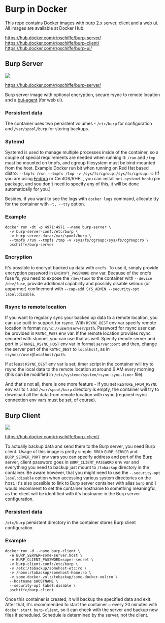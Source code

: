 # Burp in Docker

This repo contains Docker images with [burp 2.x](http://burp.grke.org/) server, client and a [web ui](https://git.ziirish.me/ziirish/burp-ui). All images are available at Docker Hub:

https://hub.docker.com/r/pschiffe/burp-server/  
https://hub.docker.com/r/pschiffe/burp-client/  
https://hub.docker.com/r/pschiffe/burp-ui/  

## Burp Server

[![](https://images.microbadger.com/badges/image/pschiffe/burp-server.svg)](https://microbadger.com/images/pschiffe/burp-server "Get your own image badge on microbadger.com")

https://hub.docker.com/r/pschiffe/burp-server/

Burp server image with optional encryption, secure rsync to remote location and a [bui-agent](https://burp-ui.readthedocs.io/en/latest/buiagent.html) (for web ui).

### Persistent data

The container uses two persistent volumes - `/etc/burp` for configuration and `/var/spool/burp` for storing backups.

### Sytemd

Systemd is used to manage multiple processes inside of the container, so a couple of special requirements are needed when running it: `/run` and `/tmp` must be mounted on tmpfs, and cgroup filesystem must be bind-mounted from the host. Example Docker run bit when running on Red Hat based distro: `--tmpfs /run --tmpfs /tmp -v /sys/fs/cgroup:/sys/fs/cgroup:ro` (If you are using [Fedora](https://getfedora.org/) or CentOS/RHEL, you can install `oci-systemd-hook` rpm package, and you don't need to specify any of this, it will be done automatically for you.)

Besides, if you want to see the logs with `docker logs` command, allocate tty for the container with `-t, --tty` option.

### Example

```
docker run -dt -p 4971:4971 --name burp-server \
  -v burp-server-conf:/etc/burp \
  -v burp-server-data:/var/spool/burp \
  --tmpfs /run --tmpfs /tmp -v /sys/fs/cgroup:/sys/fs/cgroup:ro \
  pschiffe/burp-server
```

### Encryption

It's possible to encrypt backed up data with `encfs`. To use it, simply provide encryption password in `ENCRYPT_PASSWORD` env var. Because of the encfs fuse fs, you need to expose the `/dev/fuse` to the container with `--device /dev/fuse`, provide additional capability and possibly disable selinux (or apparmor) confinement with `--cap-add SYS_ADMIN --security-opt label:disable`.

### Rsync to remote location

If you want to regularly sync your backed up data to a remote location, you can use built-in support for rsync. With `RSYNC_DEST` env var specify remote location in format `rsync://user@server/path`. Password for rsync user can be provided in `RSYNC_PASS` env var. If the remote location provides rsync secured with stunnel, you can use that as well. Specify remote server and port in `STUNNEL_RSYNC_HOST` env var in format `server:port` and then, change the server part of the `RSYNC_DEST` to `localhost`, as in `rsync://user@localhost/path`.

If at least `RSYNC_DEST` env var is set, timer script in the container will try to rsync the local data to the remote location at around 6 AM every morning (this can be modified in `/etc/systemd/system/rsync-sync.timer` file).

And that's not all, there is one more feature - if you set `RESTORE_FROM_RSYNC` env var to `1` and `/var/spool/burp` directory is empty, the container will try to download all the data from remote location with rsync (required rsync connection env vars must be set, of course).

## Burp Client

[![](https://images.microbadger.com/badges/image/pschiffe/burp-client.svg)](https://microbadger.com/images/pschiffe/burp-client "Get your own image badge on microbadger.com")

https://hub.docker.com/r/pschiffe/burp-client/

To actually backup data and send them to the Burp server, you need Burp client. Usage of this image is pretty simple. With `BURP_SERVER` and `BURP_SERVER_PORT` env vars you can specify address and port of the Burp server, client password goes in `BURP_CLIENT_PASSWORD` env var and everything you need to backup just mount to `/tobackup` directory in the container. Be aware however, that you might need to use the `--security-opt label:disable` option when accessing various system directories on the host. It's also possible to link to Burp server container with alias `burp` and I would recomment to set the container hostname to something meaningful, as the client will be identified with it's hostname in the Burp server configuration.

### Persistent data

`/etc/burp` persistent directory in the container stores Burp client configuration.

### Example

```
docker run -d --name burp-client \
  -e BURP_SERVER=some-server.host \
  -e BURP_CLIENT_PASSWORD=super-secret \
  -v burp-client-conf:/etc/burp \
  -v /etc:/tobackup/somehost-etc:ro \
  -v /home:/tobackup/somehost-home:ro \
  -v some-docker-vol:/tobackup/some-docker-vol:ro \
  --hostname $HOSTNAME \
  --security-opt label:disable \
  pschiffe/burp-client
```

Once this container is created, it will backup the specified data and exit. After that, it's recommended to start the container ~ every 20 minutes with `docker start burp-client`, so it can check with the server and backup new files if scheduled. Schedule is determined by the server, not the client.

